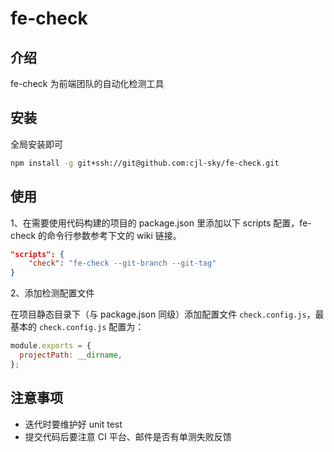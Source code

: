 # fe-check

## 介绍

fe-check 为前端团队的自动化检测工具

## 安装

全局安装即可

```bash
npm install -g git+ssh://git@github.com:cjl-sky/fe-check.git
```

## 使用

1、在需要使用代码构建的项目的 package.json 里添加以下 scripts 配置，fe-check 的命令行参数参考下文的 wiki 链接。

```json
"scripts": {
    "check": "fe-check --git-branch --git-tag"
}
```

2、添加检测配置文件

在项目静态目录下（与 package.json 同级）添加配置文件 `check.config.js`，最基本的 `check.config.js` 配置为：

```js
module.exports = {
  projectPath: __dirname,
};
```

## 注意事项

- 迭代时要维护好 unit test
- 提交代码后要注意 CI 平台、邮件是否有单测失败反馈
